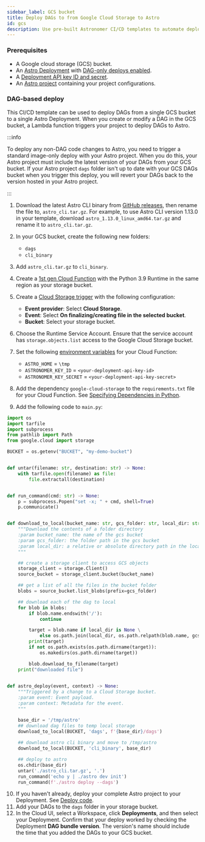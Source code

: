 ```yaml
---
sidebar_label: GCS bucket
title: Deploy DAGs to from Google Cloud Storage to Astro
id: gcs
description: Use pre-built Astronomer CI/CD templates to automate deploying Apache Airflow DAGs to Astro using Google Cloud Storage.
---
```


### Prerequisites

- A Google cloud storage (GCS) bucket.
- An [Astro Deployment](create-deployment.md) with [DAG-only deploys enabled](deploy-code.md#enable-dag-only-deploys-on-a-deployment).
- A [Deployment API key ID and secret](api-keys.md).
- An [Astro project](create-first-dag.md) containing your project configurations.

### DAG-based deploy

This CI/CD template can be used to deploy DAGs from a single GCS bucket to a single Astro Deployment. When you create or modify a DAG in the GCS bucket, a Lambda function triggers your project to deploy DAGs to Astro.

:::info

To deploy any non-DAG code changes to Astro, you need to trigger a standard image-only deploy with your Astro project. When you do this, your Astro project must include the latest version of your DAGs from your GCS bucket. If your Astro project `dags` folder isn't up to date with your GCS DAGs bucket when you trigger this deploy, you will revert your DAGs back to the version hosted in your Astro project.

:::

1. Download the latest Astro CLI binary from [GitHub releases](https://github.com/astronomer/astro-cli/releases), then rename the file to, `astro_cli.tar.gz`. For example, to use Astro CLI version 1.13.0 in your template, download `astro_1.13.0_linux_amd64.tar.gz` and rename it to `astro_cli.tar.gz`.
2. In your GCS bucket, create the following new folders:

    - `dags`
    - `cli_binary`

3. Add `astro_cli.tar.gz` to `cli_binary`.
4. Create a [1st gen Cloud Function](https://cloud.google.com/functions/docs/console-quickstart-1st-gen#create_a_function) with the Python 3.9 Runtime in the same region as your storage bucket.
5. Create a [Cloud Storage trigger](https://cloud.google.com/functions/docs/calling/storage) with the following configuration: 

    - **Event provider**: Select **Cloud Storage**.
    - **Event**: Select **On finalizing/creating file in the selected bucket**.
    - **Bucket**: Select your storage bucket.

6. Choose the Runtime Service Account. Ensure that the service account has `storage.objects.list` access to the Google Cloud Storage bucket.

7. Set the following [environment variables](https://cloud.google.com/functions/docs/configuring/env-var#setting_runtime_environment_variables) for your Cloud Function:

    - `ASTRO_HOME` = `\tmp`
    - `ASTRONOMER_KEY_ID` = `<your-deployment-api-key-id>`
    - `ASTRONOMER_KEY_SECRET` = `<your-deployment-api-key-secret>`

8. Add the dependency `google-cloud-storage` to the `requirements.txt` file for your Cloud Function. See [Specifying Dependencies in Python](https://cloud.google.com/functions/docs/writing/specifying-dependencies-python).

9. Add the following code to `main.py`:

```python
import os
import tarfile
import subprocess
from pathlib import Path
from google.cloud import storage

BUCKET = os.getenv("BUCKET", "my-demo-bucket")


def untar(filename: str, destination: str) -> None:
    with tarfile.open(filename) as file:
        file.extractall(destination)


def run_command(cmd: str) -> None:
    p = subprocess.Popen("set -x; " + cmd, shell=True)
    p.communicate()


def download_to_local(bucket_name: str, gcs_folder: str, local_dir: str = None) -> None:
    """Download the contents of a folder directory
    :param bucket_name: the name of the gcs bucket
    :param gcs_folder: the folder path in the gcs bucket
    :param local_dir: a relative or absolute directory path in the local file system
    """

    ## create a storage client to access GCS objects
    storage_client = storage.Client()
    source_bucket = storage_client.bucket(bucket_name)

    ## get a list of all the files in the bucket folder
    blobs = source_bucket.list_blobs(prefix=gcs_folder)

    ## download each of the dag to local
    for blob in blobs:
        if blob.name.endswith('/'):
            continue

        target = blob.name if local_dir is None \
            else os.path.join(local_dir, os.path.relpath(blob.name, gcs_folder))
        print(target)
        if not os.path.exists(os.path.dirname(target)):
            os.makedirs(os.path.dirname(target))

        blob.download_to_filename(target)
    print("downloaded file")
    

def astro_deploy(event, context) -> None:
    """Triggered by a change to a Cloud Storage bucket.
    :param event: Event payload.
    :param context: Metadata for the event.
    """

    base_dir = '/tmp/astro'
    ## download dag files to temp local storage
    download_to_local(BUCKET, 'dags', f'{base_dir}/dags')
    
    ## download astro cli binary and move to /tmp/astro
    download_to_local(BUCKET, 'cli_binary', base_dir)

    ## deploy to astro
    os.chdir(base_dir)
    untar('./astro_cli.tar.gz', '.')
    run_command('echo y | ./astro dev init')
    run_command(f'./astro deploy --dags')
  ```

10. If you haven't already, deploy your complete Astro project to your Deployment. See [Deploy code](deploy-code.md).
11. Add your DAGs to the `dags` folder in your storage bucket.
12. In the Cloud UI, select a Workspace, click **Deployments**, and then select your Deployment. Confirm that your deploy worked by checking the Deployment **DAG bundle version**. The version's name should include the time that you added the DAGs to your GCS bucket. 

